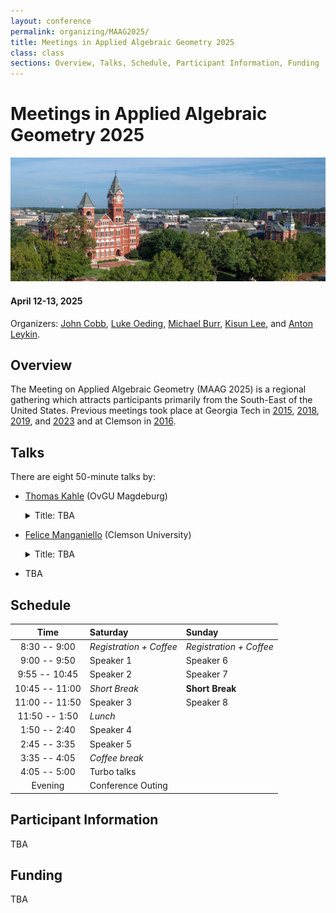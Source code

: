```yaml
---
layout: conference
permalink: organizing/MAAG2025/
title: Meetings in Applied Algebraic Geometry 2025
class: class
sections: Overview, Talks, Schedule, Participant Information, Funding
---
```


# Meetings in Applied Algebraic Geometry 2025
![Auburn](/images/projects/auburn.jpg "An image of Auburn, AL from the Auburn Photographic Services.") 
#### April 12-13, 2025
Organizers: [John Cobb](https://johndcobb.github.io), [Luke Oeding](http://webhome.auburn.edu/~lao0004/), [Michael Burr](https://cecas.clemson.edu/~burr2/), [Kisun Lee](https://klee669.github.io), and [Anton Leykin](https://antonleykin.math.gatech.edu).

## Overview
The Meeting on Applied Algebraic Geometry (MAAG 2025) is a regional gathering which attracts participants primarily from the South-East of the United States. Previous meetings took place at Georgia Tech in [2015](https://sites.google.com/site/magaspring15/), [2018](https://sites.google.com/view/maag-2018/home), [2019](https://sites.google.com/view/maag2019/home), and [2023](https://sites.google.com/view/maag-2023/home) and at Clemson in [2016](https://www.math.clemson.edu/aca/maga16/). 

## Talks
There are eight 50-minute talks by:
- [Thomas Kahle](https://thomas-kahle.de) (OvGU Magdeburg)
    <details>
        <summary> Title: TBA </summary>
        Abstract: TBA
    </details>

- [Felice Manganiello](http://www.math.clemson.edu/~manganm/?section=1) (Clemson University)
    <details>
        <summary> Title: TBA </summary>
        Abstract: TBA
    </details>

- TBA

## Schedule

| Time             | Saturday                | Sunday                  |
| :--------------: | :---------------------- | :---------------------- |
| 8:30 -- 9:00     | *Registration + Coffee* | *Registration + Coffee* |
| 9:00 -- 9:50     | Speaker 1               | Speaker 6               |
| 9:55 -- 10:45    | Speaker 2               | Speaker 7               |
| 10:45 -- 11:00   | *Short Break*           | **Short Break**         |
| 11:00 -- 11:50   | Speaker 3               | Speaker 8               |
| 11:50 -- 1:50    | *Lunch*                 |                         |
| 1:50 -- 2:40     | Speaker 4               |                         |
| 2:45 -- 3:35     | Speaker 5               |                         |
| 3:35 -- 4:05     | *Coffee break*          |                         |
| 4:05 -- 5:00     | Turbo talks             |                         |
| Evening          | Conference Outing       |                         |

## Participant Information
TBA

## Funding
TBA